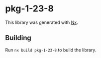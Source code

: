 # pkg-1-23-8

This library was generated with [Nx](https://nx.dev).

## Building

Run `nx build pkg-1-23-8` to build the library.
